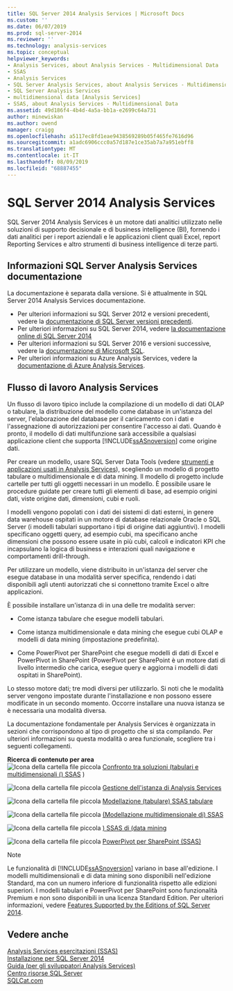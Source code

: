 ```yaml
---
title: SQL Server 2014 Analysis Services | Microsoft Docs
ms.custom: ''
ms.date: 06/07/2019
ms.prod: sql-server-2014
ms.reviewer: ''
ms.technology: analysis-services
ms.topic: conceptual
helpviewer_keywords:
- Analysis Services, about Analysis Services - Multidimensional Data
- SSAS
- Analysis Services
- SQL Server Analysis Services, about Analysis Services - Multidimensional Data
- SQL Server Analysis Services
- multidimensional data [Analysis Services]
- SSAS, about Analysis Services - Multidimensional Data
ms.assetid: 49d186f4-4b4d-4a5a-bb1a-e2699c64a731
author: minewiskan
ms.author: owend
manager: craigg
ms.openlocfilehash: a5117ec8fd1eae9438569289b05f465fe7616d96
ms.sourcegitcommit: a1adc6906ccc0a57d187e1ce35ab7a7a951ebff8
ms.translationtype: MT
ms.contentlocale: it-IT
ms.lasthandoff: 08/09/2019
ms.locfileid: "68887455"
---
```

# <a name="sql-server-2014-analysis-services"></a>SQL Server 2014 Analysis Services

  SQL Server 2014 Analysis Services è un motore dati analitici utilizzato nelle soluzioni di supporto decisionale e di business intelligence (BI), fornendo i dati analitici per i report aziendali e le applicazioni client quali Excel, report Reporting Services e altro strumenti di business intelligence di terze parti. 

## <a name="about-sql-server-analysis-services-documentation"></a>Informazioni SQL Server Analysis Services documentazione

La documentazione è separata dalla versione. Si è attualmente in SQL Server 2014 Analysis Services documentazione.

- Per ulteriori informazioni su SQL Server 2012 e versioni precedenti, vedere la [documentazione di SQL Server versioni precedenti](https://docs.microsoft.com/previous-versions/sql/).
- Per ulteriori informazioni su SQL Server 2014, vedere [la documentazione online di SQL Server 2014](../2014-toc/books-online-for-sql-server-2014.md)
- Per ulteriori informazioni su SQL Server 2016 e versioni successive, vedere la [documentazione di Microsoft SQL](https://docs.microsoft.com/sql/).
- Per ulteriori informazioni su Azure Analysis Services, vedere la [documentazione di Azure Analysis Services](https://docs.microsoft.com/en-us/azure/analysis-services/).

## <a name="analysis-services-workflow"></a>Flusso di lavoro Analysis Services

Un flusso di lavoro tipico include la compilazione di un modello di dati OLAP o tabulare, la distribuzione del modello come database in un'istanza del server, l'elaborazione del database per il caricamento con i dati e l'assegnazione di autorizzazioni per consentire l'accesso ai dati. Quando è pronto, il modello di dati multifunzione sarà accessibile a qualsiasi applicazione client che supporta [!INCLUDE[ssASnoversion](../includes/ssasnoversion-md.md)] come origine dati.  
  
 Per creare un modello, usare SQL Server Data Tools (vedere [strumenti e applicazioni usati in Analysis Services](tools-and-applications-used-in-analysis-services.md)), scegliendo un modello di progetto tabulare o multidimensionale e di data mining. Il modello di progetto include cartelle per tutti gli oggetti necessari in un modello. È possibile usare le procedure guidate per creare tutti gli elementi di base, ad esempio origini dati, viste origine dati, dimensioni, cubi e ruoli.  
  
 I modelli vengono popolati con i dati dei sistemi di dati esterni, in genere data warehouse ospitati in un motore di database relazionale Oracle o SQL Server (i modelli tabulari supportano i tipi di origine dati aggiuntivi). I modelli specificano oggetti query, ad esempio cubi, ma specificano anche dimensioni che possono essere usate in più cubi, calcoli e indicatori KPI che incapsulano la logica di business e interazioni quali navigazione e comportamenti drill-through.  
  
 Per utilizzare un modello, viene distribuito in un'istanza del server che esegue database in una modalità server specifica, rendendo i dati disponibili agli utenti autorizzati che si connettono tramite Excel o altre applicazioni.  
  
 È possibile installare un'istanza di in una delle tre modalità server:  
  
-   Come istanza tabulare che esegue modelli tabulari.  
  
-   Come istanza multidimensionale e data mining che esegue cubi OLAP e modelli di data mining (impostazione predefinita).  
  
-   Come PowerPivot per SharePoint che esegue modelli di dati di Excel e PowerPivot in SharePoint (PowerPivot per SharePoint è un motore dati di livello intermedio che carica, esegue query e aggiorna i modelli di dati ospitati in SharePoint).  
  
 Lo stesso motore dati; tre modi diversi per utilizzarlo. Si noti che le modalità server vengono impostate durante l'installazione e non possono essere modificate in un secondo momento. Occorre installare una nuova istanza se è necessaria una modalità diversa.  
  
 La documentazione fondamentale per Analysis Services è organizzata in sezioni che corrispondono al tipo di progetto che si sta compilando. Per ulteriori informazioni su questa modalità o area funzionale, scegliere tra i seguenti collegamenti.  
  
 **Ricerca di contenuto per area**  
 ![Icona della cartella file piccola](../../2014/integration-services/media/filefolder-small.gif "Icona della cartella file piccola") [Confronto tra soluzioni &#40;tabulari e multidimensionali (&#41; SSAS](comparing-tabular-and-multidimensional-solutions-ssas.md) )  
  
 ![Icona della cartella file piccola](../../2014/integration-services/media/filefolder-small.gif "Icona della cartella file piccola") [Gestione dell'istanza di Analysis Services](instances/analysis-services-instance-management.md)  
  
 ![Icona della cartella file piccola](../../2014/integration-services/media/filefolder-small.gif "Icona della cartella file piccola") [Modellazione &#40;tabulare&#41; SSAS tabulare](tabular-models/tabular-models-ssas.md)  
  
 ![Icona della cartella file piccola](../../2014/integration-services/media/filefolder-small.gif "Icona della cartella file piccola") [ &#40;Modellazione multidimensionale di&#41; SSAS](multidimensional-models/multidimensional-models-ssas.md)  
  
 ![Icona della cartella file piccola](../../2014/integration-services/media/filefolder-small.gif "Icona della cartella file piccola") [&#41; SSAS di &#40;data mining](data-mining/data-mining-ssas.md)  
  
 ![Icona della cartella file piccola](../../2014/integration-services/media/filefolder-small.gif "Icona della cartella file piccola") [PowerPivot per SharePoint &#40;SSAS&#41; ](power-pivot-sharepoint/power-pivot-for-sharepoint-ssas.md)  
  
> [!NOTE]  
>  Le funzionalità di [!INCLUDE[ssASnoversion](../includes/ssasnoversion-md.md)] variano in base all'edizione. I modelli multidimensionali e di data mining sono disponibili nell'edizione Standard, ma con un numero inferiore di funzionalità rispetto alle edizioni superiori. I modelli tabulari e PowerPivot per SharePoint sono funzionalità Premium e non sono disponibili in una licenza Standard Edition. Per ulteriori informazioni, vedere [Features Supported by the Editions of SQL Server 2014](../../2014/getting-started/features-supported-by-the-editions-of-sql-server-2014.md).  
  
## <a name="see-also"></a>Vedere anche  
 [Analysis Services esercitazioni &#40;SSAS&#41;](analysis-services-tutorials-ssas.md)   
 [Installazione per SQL Server 2014](../database-engine/install-windows/installation-for-sql-server.md)   
 [Guida &#40;per gli sviluppatori Analysis Services&#41;](analysis-services-developer-documentation.md)   
 [Centro risorse SQL Server](https://go.microsoft.com/fwlink/?linkID=219676)   
 [SQLCat.com](https://go.microsoft.com/fwlink/?linkID=220963)  
  
  
